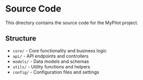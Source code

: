 # Source Code

This directory contains the source code for the MyPilot project.

## Structure
- `core/` - Core functionality and business logic
- `api/` - API endpoints and controllers
- `models/` - Data models and schemas
- `utils/` - Utility functions and helpers
- `config/` - Configuration files and settings